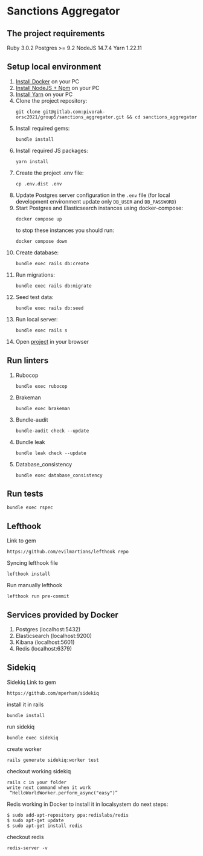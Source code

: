 # Sanctions Aggregator

## The project requirements

Ruby 3.0.2
Postgres >= 9.2
NodeJS 14.7.4
Yarn 1.22.11

## Setup local environment

1. [Install Docker](https://docs.docker.com/get-docker/) on your PC
1. [Install NodeJS + Npm](https://nodejs.org/en/download/) on your PC
1. [Install Yarn](https://classic.yarnpkg.com/en/docs/install) on your PC
1. Clone the project repository:
   ```shell
   git clone git@gitlab.com:pivorak-orsc2021/group5/sanctions_aggregator.git && cd sanctions_aggregator
   ```
1. Install required gems:
   ```shell
   bundle install
   ```
1. Install required JS packages:
   ```shell
   yarn install
   ```
1. Create the project .env file:
   ```shell
   cp .env.dist .env
   ```
1. Update Postgres server configuration in the ```.env``` file (for local development environment update only ```DB_USER``` and ```DB_PASSWORD```)
1. Start Postgres and Elasticsearch instances using docker-compose:
   ```shell
   docker compose up
   ```
   to stop these instances you should run:
   ```shell
   docker compose down
   ```
1. Create database:
   ```shell
   bundle exec rails db:create
   ```
1. Run migrations:
   ```shell
   bundle exec rails db:migrate
   ```
1. Seed test data:
   ```shell
   bundle exec rails db:seed
   ```
1. Run local server:
   ```shell
   bundle exec rails s
   ```
1. Open [project](http://localhost:3000) in your browser

## Run linters 

1. Rubocop
   ```shell
   bundle exec rubocop
   ```
1. Brakeman
   ```shell
   bundle exec brakeman
   ```
1. Bundle-audit
   ```shell
   bundle-audit check --update
   ```
1. Bundle leak
   ```shell
   bundle leak check --update
   ```
1. Database_consistency
   ```shell
   bundle exec database_consistency
   ```

## Run tests

```shell
bundle exec rspec
```


## Lefthook
Link to gem
```link
https://github.com/evilmartians/lefthook repo
```
Syncing lefthook file
```shell
lefthook install 
```

Run manually lefthook
```shell
lefthook run pre-commit
```

## Services provided by Docker
1. Postgres (localhost:5432)
1. Elasticsearch (localhost:9200)
1. Kibana (localhost:5601)
1. Redis (localhost:6379)


## Sidekiq

Sidekiq
Link to gem
```link
https://github.com/mperham/sidekiq
```

install it in rails
```shell
bundle install
```

run sidekiq
```shell
bundle exec sidekiq
```

create worker 
```shell
rails generate sidekiq:worker test
```

checkout working sidekiq
```shell
rails c in your folder
write next command when it work
 “HelloWorldWorker.perform_async("easy")”
```
Redis working in Docker to install it in localsystem do next steps:
```shell
$ sudo add-apt-repository ppa:redislabs/redis
$ sudo apt-get update
$ sudo apt-get install redis
```

checkout redis
```shell
redis-server -v
```
